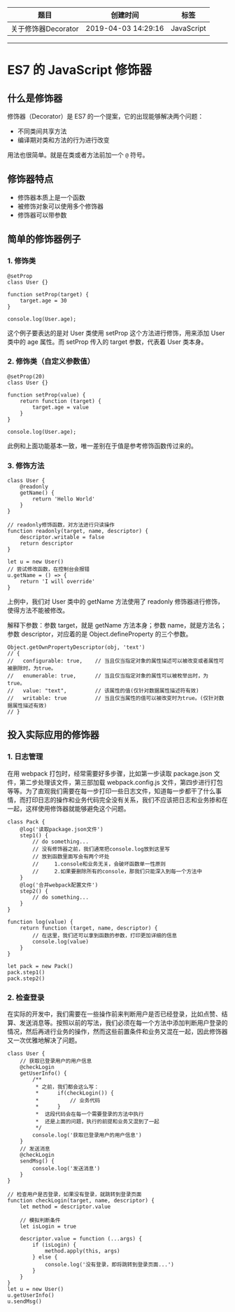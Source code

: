 | 题目                | 创建时间            | 标签       |
| ------------------- | ------------------- | ---------- |
| 关于修饰器Decorator | 2019-04-03 14:29:16 | JavaScript |

------

# ES7 的 JavaScript 修饰器

## 什么是修饰器

修饰器（Decorator）是 ES7 的一个提案，它的出现能够解决两个问题：

+ 不同类间共享方法
+ 编译期对类和方法的行为进行改变

用法也很简单。就是在类或者方法前加一个 `@` 符号。

## 修饰器特点

+ 修饰器本质上是一个函数
+ 被修饰对象可以使用多个修饰器
+ 修饰器可以带参数

## 简单的修饰器例子

### 1. 修饰类

```
@setProp
class User {}

function setProp(target) {
    target.age = 30
}

console.log(User.age);
```

这个例子要表达的是对 User 类使用 setProp 这个方法进行修饰，用来添加 User 类中的 age 属性。而 setProp 传入的 target 参数，代表着 User 类本身。

### 2. 修饰类（自定义参数值）

```
@setProp(20)
class User {}

function setProp(value) {
    return function (target) {
        target.age = value
    }
}

console.log(User.age);
```

此例和上面功能基本一致，唯一差别在于值是参考修饰函数传过来的。

### 3. 修饰方法

```
class User {
    @readonly
    getName() {
        return 'Hello World'
    }
}

// readonly修饰函数，对方法进行只读操作
function readonly(target, name, descriptor) {
    descriptor.writable = false
    return descriptor
}

let u = new User()
// 尝试修改函数，在控制台会报错
u.getName = () => {
    return 'I will override'
}
```

上例中，我们对 User 类中的 getName 方法使用了 readonly 修饰器进行修饰，使得方法不能被修改。

解释下参数：参数 target，就是 getName 方法本身；参数 name，就是方法名；参数 descriptor，对应着的是 Object.defineProperty 的三个参数。

```
Object.getOwnPropertyDescriptor(obj, 'text')
// {
//   configurable: true,    // 当且仅当指定对象的属性描述可以被改变或者属性可被删除时，为true。
//   enumerable: true,      // 当且仅当指定对象的属性可以被枚举出时，为 true。
//   value: "text",         // 该属性的值(仅针对数据属性描述符有效)
//   writable: true         // 当且仅当属性的值可以被改变时为true。(仅针对数据属性描述有效)
// }
```

## 投入实际应用的修饰器

### 1. 日志管理

在用 webpack 打包时，经常需要好多步骤，比如第一步读取 package.json 文件，第二步处理该文件，第三部加载 webpack.config.js 文件，第四步进行打包等等。为了直观我们需要在每一步打印一些日志文件，知道每一步都干了什么事情，而打印日志的操作和业务代码完全没有关系，我们不应该把日志和业务掺和在一起，这样使用修饰器就能够避免这个问题。

```
class Pack {
    @log('读取package.json文件')
    step1() {
        // do something...
        // 没有修饰器之前，我们通常把console.log放到这里写
        // 放到函数里面写会有两个坏处
        //     1.console和业务无关，会破坏函数单一性原则
        //     2.如果要删除所有的console，那我们只能深入到每一个方法中
    }
    @log('合并webpack配置文件')
    step2() {
        // do something...
    }
}

function log(value) {
    return function (target, name, descriptor) {
        // 在这里，我们还可以拿到函数的参数，打印更加详细的信息
        console.log(value)
    }
}

let pack = new Pack()
pack.step1()
pack.step2()
```

### 2. 检查登录

在实际的开发中，我们需要在一些操作前来判断用户是否已经登录，比如点赞、结算、发送消息等。按照以前的写法，我们必须在每一个方法中添加判断用户登录的情况，然后再进行业务的操作，然而这些前置条件和业务又混在一起，因此修饰器又一次优雅地解决了问题。

```
class User {
    // 获取已登录用户的用户信息
    @checkLogin
    getUserInfo() {
        /**
         * 之前，我们都会这么写：
         *      if(checkLogin()) {
         *          // 业务代码
         *      }
         *  这段代码会在每一个需要登录的方法中执行
         *  还是上面的问题，执行的前提和业务又混到了一起
         */
        console.log('获取已登录用户的用户信息')
    }
    // 发送消息
    @checkLogin
    sendMsg() {
        console.log('发送消息')
    }
}

// 检查用户是否登录，如果没有登录，就跳转到登录页面
function checkLogin(target, name, descriptor) {
    let method = descriptor.value

    // 模拟判断条件
    let isLogin = true

    descriptor.value = function (...args) {
        if (isLogin) {
            method.apply(this, args)
        } else {
            console.log('没有登录，即将跳转到登录页面...')
        }
    }
}
let u = new User()
u.getUserInfo()
u.sendMsg()
```
